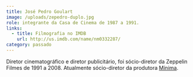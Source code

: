 ```yaml
---
title: José Pedro Goulart
image: /uploads/zepedro-duplo.jpg
role: integrante da Casa de Cinema de 1987 a 1991.
links:
  - title: Filmografia no IMDB
    url: http://us.imdb.com/name/nm0332287/
category: passado
---
```

Diretor cinematográfico e diretor publicitário, foi sócio-diretor da Zeppelin Filmes de 1991 a 2008. Atualmente sócio-diretor da produtora [Mínima](minima.com.br).